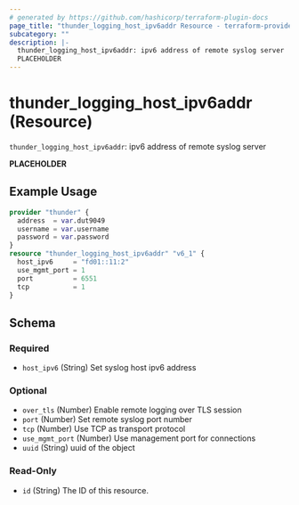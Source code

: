 ```yaml
---
# generated by https://github.com/hashicorp/terraform-plugin-docs
page_title: "thunder_logging_host_ipv6addr Resource - terraform-provider-thunder"
subcategory: ""
description: |-
  thunder_logging_host_ipv6addr: ipv6 address of remote syslog server
  PLACEHOLDER
---
```


# thunder_logging_host_ipv6addr (Resource)

`thunder_logging_host_ipv6addr`: ipv6 address of remote syslog server

__PLACEHOLDER__

## Example Usage

```terraform
provider "thunder" {
  address  = var.dut9049
  username = var.username
  password = var.password
}
resource "thunder_logging_host_ipv6addr" "v6_1" {
  host_ipv6     = "fd01::11:2"
  use_mgmt_port = 1
  port          = 6551
  tcp           = 1
}
```

<!-- schema generated by tfplugindocs -->
## Schema

### Required

- `host_ipv6` (String) Set syslog host ipv6 address

### Optional

- `over_tls` (Number) Enable remote logging over TLS session
- `port` (Number) Set remote syslog port number
- `tcp` (Number) Use TCP as transport protocol
- `use_mgmt_port` (Number) Use management port for connections
- `uuid` (String) uuid of the object

### Read-Only

- `id` (String) The ID of this resource.


